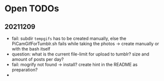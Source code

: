 # Open TODOs

## 20211209
* fail: subdir `tempgifs` has to be created manually, else the PiCamGifForTumblr.sh fails while taking the photos -> create manually or with the bash itself
* question: what is the current file-limit for upload to tumblr? size and amount of posts per day?
* fail: mogrify not found -> install? create hint in the README as preparation?
* 
